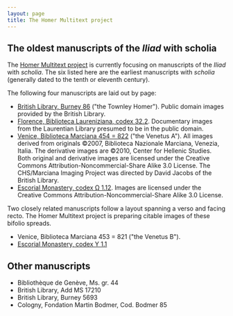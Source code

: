 ```yaml
---
layout: page
title: The Homer Multitext project
---
```


## The oldest manuscripts of the *Iliad* with scholia

The [Homer Multitext project](http://www.homermultitext.org/) is currently focusing on manuscripts of the *Iliad* with *scholia*.  The six listed here are the earliest manuscripts with *scholia* (generally dated to the tenth or eleventh century).

The following four manuscripts are laid out by page:


- [British Library, Burney 86](../../citebl/burney86pages/v1/) ("the Townley Homer").  Public domain images provided by the British Library.
- [Florence, Biblioteca Laureniziana, codex 32.2](../../citelaur/laur32pages/v1/).  Documentary images from the Laurentian Library presumed to be in the public domain.
- [Venice, Biblioteca Marciana 454 = 822](../../hmt/msA/v1/) ("the Venetus A").   All images derived from originals ©2007, Biblioteca Nazionale Marciana, Venezia, Italia. The derivative images are ©2010, Center for Hellenic Studies. Both original and derivative images are licensed under the Creative Commons Attribution-Noncommercial-Share Alike 3.0 License. The CHS/Marciana Imaging Project was directed by David Jacobs of the British Library.
- [Escorial Monastery, codex Ω 1.12](../../hmt/e4pages/v1/). Images are licensed under the Creative Commons Attribution-Noncommercial-Share Alike 3.0 License.

Two closely related manuscripts follow a layout spanning a verso and facing recto.  The Homer Multitext project is preparing citable images of these bifolio spreads.

- Venice, Biblioteca Marciana 453 = 821 ("the Venetus B").
- [Escorial Monastery, codex Υ 1.1](../../hmt/e3pages/v1/)

## Other manuscripts


- Bibliothèque de Genève, Ms. gr. 44
- British Library, Add MS 17210
- British Library, Burney 5693
- Cologny, Fondation Martin Bodmer, Cod. Bodmer 85
